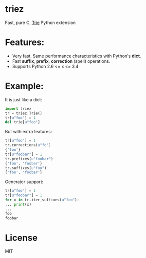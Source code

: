 triez 
===================
Fast, pure C, [Trie](http://en.wikipedia.org/wiki/Trie) Python extension

Features:
===================
  * Very fast. Same performance characteristics with Python's **dict**.
  * Fast **suffix**, **prefix**, **correction** (spell) operations.
  * Supports Python 2.6 <= x <= 3.4

Example:
===================

It is just like a dict:
```python
import triez
tr = triez.Trie()
tr[u"foo"] = 1
del trie[u"foo"]
```

But with extra features:
```python
tr[u"foo"] = 1
tr.corrections(u"fo")
{'foo'}
tr[u"foobar"] = 1
tr.prefixes(u"foobar")
{'foo', 'foobar'}
tr.suffixes(u"foo")
{'foo', 'foobar'}
```

Generator support:
```python
tr[u"foo"] = 1
tr[u"foobar"] = 1
for x in tr.iter_suffixes(u"foo"):
... print(x)
...
foo
foobar
```

License
===================

MIT